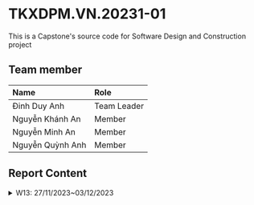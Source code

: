 # TKXDPM.VN.20231-01

This is a Capstone's source code for Software Design and Construction project

## Team member

| Name              | Role        |
| :---------------  | :---------- |
| Đinh Duy Anh      | Team Leader |
| Nguyễn Khánh An   | Member      |
| Nguyễn Minh An    | Member      |
| Nguyễn Quỳnh Anh  | Member      |

## Report Content

<details>
  <summary>W13: 27/11/2023~03/12/2023</summary>
<br>
<details>
<summary>Đinh Duy Anh</summary>
<br>

- Assigned tasks:
  - Task 1
  - Task 2
  - ...

- Implementation details:
  - Pull Request(s): [Attach links to your pull requests here. You can attach multiple pull requests]()
  - Specific implementation details:
    - Describe specific in detail what you did last week
    - You can attach images if you want

</details>

<details>
<summary>Nguyễn Minh An</summary>
<br>

- Assigned tasks: add coupling for entity, controller and subsystem

- Implementation details:
  - Pull Request(s): https://github.com/duyanh20200013/TKXDPM.KHMT.20231-01/pull/2
  - Specific implementation details:
    - Describe specific in detail what you did last week
    - You can attach images if you want

</details>
---
